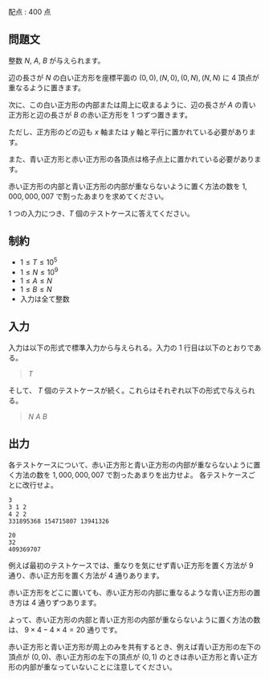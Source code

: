 配点 : $400$ 点

## 問題文

整数 $N$, $A$, $B$ が与えられます。

辺の長さが $N$ の白い正方形を座標平面の $(0,0), (N,0), (0,N), (N,N)$ に $4$ 頂点が重なるように置きます。

次に、この白い正方形の内部または周上に収まるように、辺の長さが $A$ の青い正方形と辺の長さが $B$ の赤い正方形を $1$ つずつ置きます。

ただし、正方形のどの辺も $x$ 軸または $y$ 軸と平行に置かれている必要があります。

また、青い正方形と赤い正方形の各頂点は格子点上に置かれている必要があります。

赤い正方形の内部と青い正方形の内部が重ならないように置く方法の数を $1,000,000,007$ で割ったあまりを求めてください。

$1$ つの入力につき、$T$ 個のテストケースに答えてください。

## 制約

- $1 \leq T \leq 10^5$
- $1 \leq N \leq 10^9$
- $1 \leq A \leq N$
- $1 \leq B \leq N$
- 入力は全て整数

## 入力

入力は以下の形式で標準入力から与えられる。入力の $1$ 行目は以下のとおりである。

> $T$

そして、 $T$ 個のテストケースが続く。これらはそれぞれ以下の形式で与えられる。

> $N$ $A$ $B$

## 出力

各テストケースについて、赤い正方形と青い正方形の内部が重ならないように置く方法の数を $1,000,000,007$ で割ったあまりを出力せよ。
各テストケースごとに改行せよ。

```input1
3
3 1 2
4 2 2
331895368 154715807 13941326
```

```output1
20
32
409369707
```

例えば最初のテストケースでは、重なりを気にせず青い正方形を置く方法が $9$ 通り、赤い正方形を置く方法が $4$ 通りあります。

赤い正方形をどこに置いても、赤い正方形の内部に重なるような青い正方形の置き方は $4$ 通りずつあります。

よって、赤い正方形の内部と青い正方形の内部が重ならないように置く方法の数は、
$9 \times 4 - 4 \times 4 = 20$ 通りです。

赤い正方形と青い正方形が周上のみを共有するとき、例えば青い正方形の左下の頂点が $(0,0)$、赤い正方形の左下の頂点が $(0,1)$ のときは赤い正方形と青い正方形の内部が重なっていないことに注意してください。